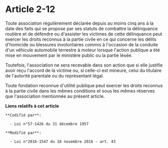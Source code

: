 # Article 2-12

Toute association régulièrement déclarée depuis au moins cinq ans à la date des faits qui se propose par ses statuts de
combattre la délinquance routière et de défendre ou d'assister les victimes de cette délinquance peut exercer les droits
reconnus à la partie civile en ce qui concerne les délits d'homicide ou blessures involontaires commis à l'occasion de la
conduite d'un véhicule automobile terrestre à moteur lorsque l'action publique a été mise en mouvement par le ministère
public ou la partie lésée.

Toutefois, l'association ne sera recevable dans son action que si elle justifie avoir reçu l'accord de la victime ou, si
celle-ci est mineure, celui du titulaire de l'autorité parentale ou du représentant légal.

Toute fondation reconnue d'utilité publique peut exercer les droits reconnus à la partie civile dans les mêmes conditions et
sous les mêmes réserves que l'association mentionnée au présent article.

**Liens relatifs à cet article**

	**Codifié par**:

	  - Loi n°57-1426 du 31 décembre 1957

	**Modifié par**:

	  - Loi n°2016-1547 du 18 novembre 2016 - art. 43
